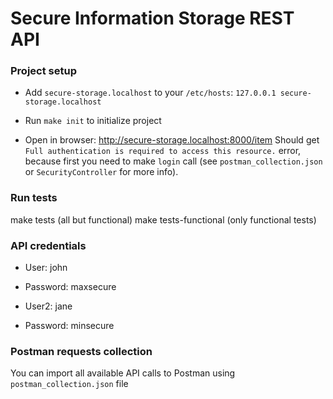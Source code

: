 # Secure Information Storage REST API

### Project setup

* Add `secure-storage.localhost` to your `/etc/hosts`: `127.0.0.1 secure-storage.localhost`

* Run `make init` to initialize project

* Open in browser: http://secure-storage.localhost:8000/item Should get `Full authentication is required to access this resource.` error, because first you need to make `login` call (see `postman_collection.json` or `SecurityController` for more info).

### Run tests

make tests (all but functional)
make tests-functional (only functional tests)

### API credentials

* User: john
* Password: maxsecure

* User2: jane
* Password: minsecure

### Postman requests collection

You can import all available API calls to Postman using `postman_collection.json` file
